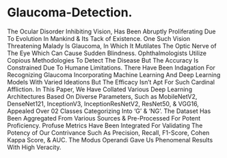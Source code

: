 # Glaucoma-Detection.
The Ocular Disorder Inhibiting Vision, Has Been Abruptly Proliferating Due To Evolution In Mankind & Its Tack of Existence. One Such Vision Threatening Malady Is Glaucoma, In Which It Mutilates The Optic Nerve of The Eye Which Can Cause Sudden Blindness. Ophthalmologists Utilize Copious Methodologies To Detect The Disease But The Accuracy Is Constrained Due To Humane Limitations. There Have Been Indagation For Recognizing Glaucoma Incorporating Machine Learning And Deep Learning Models With Varied Ideations But The Efficacy Isn’t Apt For Such Cardinal Affliction. In This Paper, We Have Collated Various Deep Learning Architectures Based On Diverse Parameters, Such as MobileNetV2, DenseNet121, InceptionV3, InceptionResNetV2, ResNet50, & VGG16, Appealed Over 02 Classes Categorizing Into ‘G’ & ‘NG’. The Dataset Has Been Aggregated From Various Sources & Pre-Processed For Potent Proficiency. Profuse Metrics Have Been Integrated For Validating The Potency of Our Contrivance Such As Precision, Recall, F1-Score, Cohen Kappa Score, & AUC. The Modus Operandi Gave Us Phenomenal Results With High Veracity.

